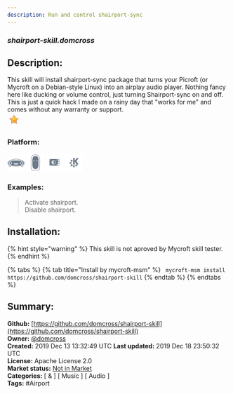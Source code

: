 ```yaml
---
description: Run and control shairport-sync
---
```


### _shairport-skill.domcross_  
## Description:  
This skill will install shairport-sync package that turns your Picroft (or Mycroft on a Debian-style Linux) into an airplay audio player. Nothing fancy here like ducking or volume control, just turning Shairport-sync on and off.
This is just a quick hack I made on a rainy day that "works for me" and comes without any warranty or support.  
![](../.gitbook/assets/star.png)  
  
### Platform:  
 ![Mark I](../.gitbook/assets/mark-1-icon.png)  ![Mark II](../.gitbook/assets/mark-2-icon.png)  ![Picroft](../.gitbook/assets/picroft-icon.png)  ![plasmoid](../.gitbook/assets/kde.png)   
### Examples:  
> Activate shairport.  
> Disable shairport.  
  
## Installation:  
{% hint style="warning" %}
This skill is not aproved by Mycroft skill tester.
{% endhint %}
    
{% tabs %}
{% tab title="Install by mycroft-msm" %}
``` mycroft-msm install https://github.com/domcross/shairport-skill```
{% endtab %}
  {% endtabs %}
    
## Summary:  
**Github:** [https://github.com/domcross/shairport-skill](https://github.com/domcross/shairport-skill)  
**Owner:** [@domcross](https://github.com/domcross)  
**Created:** 2019 Dec 13 13:32:49 UTC  **Last updated:** 2019 Dec 18 23:50:32 UTC  
**License:** Apache License 2.0  
**Market status:** [Not in Market](https://market.mycroft.ai/skill/)  
**Categories:** [ & ] [ Music ] [ Audio ]   
**Tags:** \#Airport   
